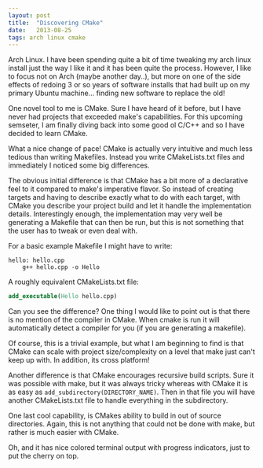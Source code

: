 ```yaml
---
layout: post
title:  "Discovering CMake"
date:   2013-08-25
tags: arch linux cmake
---
```


Arch Linux.  I have been spending quite a bit of time tweaking my arch linux
install just the way I like it and it has been quite the process.  However, I
like to focus not on Arch (maybe another day..), but more on one of the
side effects of redoing 3 or so years of software installs that had built up on
my primary Ubuntu machine... finding new software to replace the old!

One novel tool to me is CMake.  Sure I have heard of it before, but I have never
had projects that exceeded make's capabilities.  For this upcoming semseter, I
am finally diving back into some good ol C/C++ and so I have decided to learn
CMake.  

What a nice change of pace! CMake is actually very intuitive and much less
tedious than writing Makefiles.  Instead you write CMakeLists.txt files and
immediately I noticed some big differences.  

The obvious initial difference is that CMake has a bit more of a declarative
feel to it compared to make's imperative flavor.  So instead of creating targets
and having to describe exactly what to do with each target, with CMake you
describe your project build and let it handle the implementation details.
Interestingly enough, the implementation may very well be generating a Makefile
that can then be run, but this is not something that the user has to tweak or
even deal with.  

For a basic example Makefile I might have to write:

~~~ Make
hello: hello.cpp
	g++ hello.cpp -o Hello
~~~

A roughly equivalent CMakeLists.txt file:

~~~ CMake
add_executable(Hello hello.cpp)
~~~

Can you see the difference?  One thing I would like to point out is that there
is no mention of the compiler in CMake.  When cmake is run it will automatically
detect a compiler for you (if you are generating a makefile). 

Of course, this is a trivial example, but what I am beginning to find is that
CMake can scale with project size/complexity on a level that make just can't
keep up with.  In addition, its cross platform!


Another difference is that CMake encourages recursive build scripts. Sure it was
possible with make, but it was always tricky whereas with CMake it is as easy as
`add_subdirectory(DIRECTORY_NAME)`.  Then in that file you will have another
CMakeLists.txt file to handle everything in the subdirectory.

One last cool capability, is CMakes ability to build in out of source
directories. Again, this is not anything that could not be done with make, but
rather is much easier with CMake.

Oh, and it has nice colored terminal output with progress indicators, just to
put the cherry on top.

